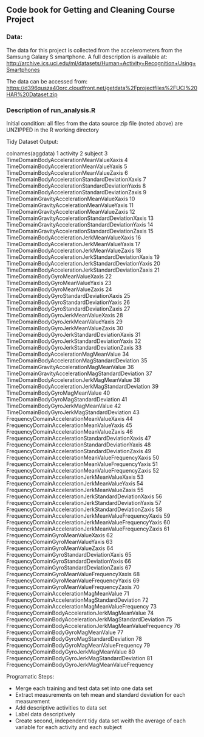 ##  Code book for Getting and Cleaning Course Project

### Data:
The data for this project is collected from the accelerometers from the Samsung Galaxy S smartphone. A full description is available at: http://archive.ics.uci.edu/ml/datasets/Human+Activity+Recognition+Using+Smartphones 

The data can be accessed from: https://d396qusza40orc.cloudfront.net/getdata%2Fprojectfiles%2FUCI%20HAR%20Dataset.zip 

### Description of run_analysis.R 
Initial condition: all files from the data source zip file (noted above) are UNZIPPED in the R working directory

Tidy Dataset Output:

colnames(aggdata)
1	activity
2	subject
3	TimeDomainBodyAccelerationMeanValueXaxis
4	TimeDomainBodyAccelerationMeanValueYaxis
5	TimeDomainBodyAccelerationMeanValueZaxis
6	TimeDomainBodyAccelerationStandardDeviationXaxis
7	TimeDomainBodyAccelerationStandardDeviationYaxis
8	TimeDomainBodyAccelerationStandardDeviationZaxis
9	TimeDomainGravityAccelerationMeanValueXaxis
10	TimeDomainGravityAccelerationMeanValueYaxis
11	TimeDomainGravityAccelerationMeanValueZaxis
12	TimeDomainGravityAccelerationStandardDeviationXaxis
13	TimeDomainGravityAccelerationStandardDeviationYaxis
14	TimeDomainGravityAccelerationStandardDeviationZaxis
15	TimeDomainBodyAccelerationJerkMeanValueXaxis
16	TimeDomainBodyAccelerationJerkMeanValueYaxis
17	TimeDomainBodyAccelerationJerkMeanValueZaxis
18	TimeDomainBodyAccelerationJerkStandardDeviationXaxis
19	TimeDomainBodyAccelerationJerkStandardDeviationYaxis
20	TimeDomainBodyAccelerationJerkStandardDeviationZaxis
21	TimeDomainBodyGyroMeanValueXaxis
22	TimeDomainBodyGyroMeanValueYaxis
23	TimeDomainBodyGyroMeanValueZaxis
24	TimeDomainBodyGyroStandardDeviationXaxis
25	TimeDomainBodyGyroStandardDeviationYaxis
26	TimeDomainBodyGyroStandardDeviationZaxis
27	TimeDomainBodyGyroJerkMeanValueXaxis
28	TimeDomainBodyGyroJerkMeanValueYaxis
29	TimeDomainBodyGyroJerkMeanValueZaxis
30	TimeDomainBodyGyroJerkStandardDeviationXaxis
31	TimeDomainBodyGyroJerkStandardDeviationYaxis
32	TimeDomainBodyGyroJerkStandardDeviationZaxis
33	TimeDomainBodyAccelerationMagMeanValue
34	TimeDomainBodyAccelerationMagStandardDeviation
35	TimeDomainGravityAccelerationMagMeanValue
36	TimeDomainGravityAccelerationMagStandardDeviation
37	TimeDomainBodyAccelerationJerkMagMeanValue
38	TimeDomainBodyAccelerationJerkMagStandardDeviation
39	TimeDomainBodyGyroMagMeanValue
40	TimeDomainBodyGyroMagStandardDeviation
41	TimeDomainBodyGyroJerkMagMeanValue
42	TimeDomainBodyGyroJerkMagStandardDeviation
43	FrequencyDomainAccelerationMeanValueXaxis
44	FrequencyDomainAccelerationMeanValueYaxis
45	FrequencyDomainAccelerationMeanValueZaxis
46	FrequencyDomainAccelerationStandardDeviationXaxis
47	FrequencyDomainAccelerationStandardDeviationYaxis
48	FrequencyDomainAccelerationStandardDeviationZaxis
49	FrequencyDomainAccelerationMeanValueFrequencyXaxis
50	FrequencyDomainAccelerationMeanValueFrequencyYaxis
51	FrequencyDomainAccelerationMeanValueFrequencyZaxis
52	FrequencyDomainAccelerationJerkMeanValueXaxis
53	FrequencyDomainAccelerationJerkMeanValueYaxis
54	FrequencyDomainAccelerationJerkMeanValueZaxis
55	FrequencyDomainAccelerationJerkStandardDeviationXaxis
56	FrequencyDomainAccelerationJerkStandardDeviationYaxis
57	FrequencyDomainAccelerationJerkStandardDeviationZaxis
58	FrequencyDomainAccelerationJerkMeanValueFrequencyXaxis
59	FrequencyDomainAccelerationJerkMeanValueFrequencyYaxis
60	FrequencyDomainAccelerationJerkMeanValueFrequencyZaxis
61	FrequencyDomainGyroMeanValueXaxis
62	FrequencyDomainGyroMeanValueYaxis
63	FrequencyDomainGyroMeanValueZaxis
64	FrequencyDomainGyroStandardDeviationXaxis
65	FrequencyDomainGyroStandardDeviationYaxis
66	FrequencyDomainGyroStandardDeviationZaxis
67	FrequencyDomainGyroMeanValueFrequencyXaxis
68	FrequencyDomainGyroMeanValueFrequencyYaxis
69	FrequencyDomainGyroMeanValueFrequencyZaxis
70	FrequencyDomainAccelerationMagMeanValue
71	FrequencyDomainAccelerationMagStandardDeviation
72	FrequencyDomainAccelerationMagMeanValueFrequency
73	FrequencyDomainBodyAccelerationJerkMagMeanValue
74	FrequencyDomainBodyAccelerationJerkMagStandardDeviation
75	FrequencyDomainBodyAccelerationJerkMagMeanValueFrequency
76	FrequencyDomainBodyGyroMagMeanValue
77	FrequencyDomainBodyGyroMagStandardDeviation
78	FrequencyDomainBodyGyroMagMeanValueFrequency
79	FrequencyDomainBodyGyroJerkMagMeanValue
80	FrequencyDomainBodyGyroJerkMagStandardDeviation
81	FrequencyDomainBodyGyroJerkMagMeanValueFrequency


Programatic Steps:

+ Merge each training and test data set into one data set
+ Extract  measurements on teh mean and standard deviation for each measurement
+ Add descriptive activities to data set
+ Label data descriptively
+ Create second, independent tidy data set weith the average of each variable for each activity and each subject
